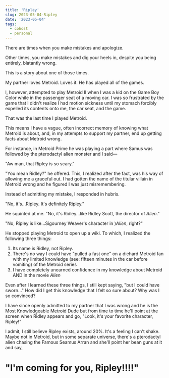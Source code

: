 ```yaml
---
title: 'Ripley'
slug: 2023-05-04-Ripley
date: '2023-05-04'
tags:
  - cohost
  - personal
---
```


There are times when you make mistakes and apologize.

Other times, you make mistakes and dig your heels in, despite you being entirely, blatantly wrong.

This is a story about one of those times.

My partner loves Metroid. Loves it. He has played all of the games.

I, however, attempted to play Metroid II when I was a kid on the Game Boy Color while in the passenger seat of a moving car. I was so frustrated by the game that I didn't realize I had motion sickness until my stomach forcibly expelled its contents onto me, the car seat, and the game.

That was the last time I played Metroid.

This means I have a vague, often incorrect memory of knowing what Metroid is about, and, in my attempts to support my partner, end up getting facts about Metroid wrong.

For instance, in Metroid Prime he was playing a part where Samus was followed by the pterodactyl alien monster and I said—

"Aw man, that Ripley is so scary."

"You mean Ridley?" he offered. This, I realized after the fact, was his way of allowing me a graceful out. I had gotten the name of the titular villain in Metroid wrong and he figured I was just misremembering.

Instead of admitting my mistake, I responded in hubris.

"No, it's...Ripley. It's definitely Ripley."

He squinted at me. "No, it's Ridley...like Ridley Scott, the director of _Alien_."

"No, Ripley is like...Sigourney Weaver's character in )_Alien_, right?"

He stopped playing Metroid to open up a wiki. To which, I realized the following three things:

1. Its name is Ridley, not Ripley.
2. There's no way I could have "pulled a fast one" on a diehard Metroid fan with my limited knowledge (see: fifteen minutes in the car before vomiting) of the Metroid series
3. I have completely unearned confidence in my knowledge about Metroid AND in the movie _Alien_

Even after I learned these three things, I still kept saying, "but I could have sworn..." How did I get this knowledge that I felt so sure about? Why was I so convinced?

I have since openly admitted to my partner that I was wrong and he is the Most Knowledgeable Metroid Dude but from time to time he'll point at the screen when Ridley appears and go, "Look, it's your favorite character, Ripley!"

I admit, I still believe Ripley exists, around 20%. It's a feeling I can't shake. Maybe not in Metroid, but in some separate universe, there's a pterodactyl alien chasing the Famous Seamus Arran and she'll point her bean guns at it and say,

# "I'm coming for you, Ripley!!!!"
